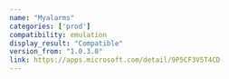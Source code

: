 ```yaml
---
name: "Myalarms"
categories: ['prod']
compatibility: emulation
display_result: "Compatible"
version_from: "1.0.3.0"
link: https://apps.microsoft.com/detail/9P5CF3V5T4CD
---
```

